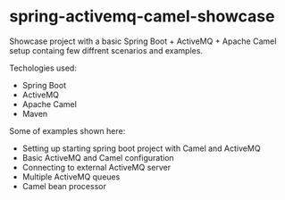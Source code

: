 # spring-activemq-camel-showcase

Showcase project with a basic Spring Boot + ActiveMQ + Apache Camel setup containg few diffrent scenarios and examples. 

Techologies used:
* Spring Boot
* ActiveMQ
* Apache Camel
* Maven

Some of examples shown here:
* Setting up starting spring boot project with Camel and ActiveMQ
* Basic ActiveMQ and Camel configuration
* Connecting to external ActiveMQ server
* Multiple ActiveMQ queues
* Camel bean processor
